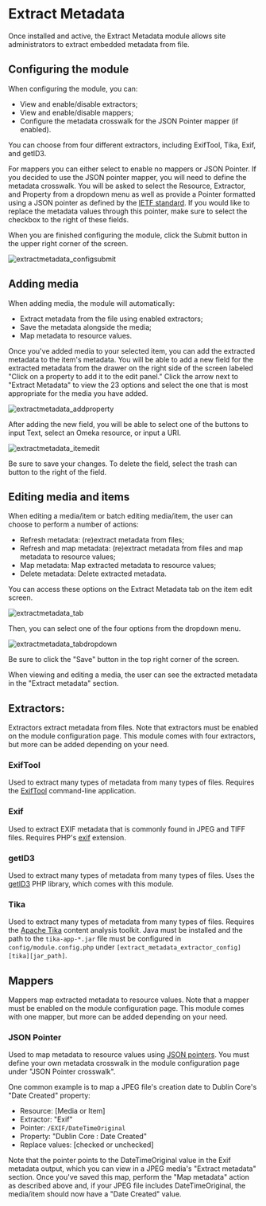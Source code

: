 # Extract Metadata

Once installed and active, the Extract Metadata module allows site administrators to extract embedded metadata from file. 

## Configuring the module

When configuring the module, you can:
+ View and enable/disable extractors;
+ View and enable/disable mappers;
+ Configure the metadata crosswalk for the JSON Pointer mapper (if enabled).
    
You can choose from four different extractors, including ExifTool, Tika, Exif, and getID3. 

For mappers you can either select to enable no mappers or JSON Pointer. If you decided to use the JSON pointer mapper, you will need to define the metadata crosswalk. You will be asked to select the Resource, Extractor, and Property from a dropdown menu as well as provide a Pointer formatted using a JSON pointer as defined by the [IETF standard](https://datatracker.ietf.org/doc/html/rfc6901). If you would like to replace the metadata values through this pointer, make sure to select the checkbox to the right of these fields.

When you are finished configuring the module, click the Submit button in the upper right corner of the screen.

![extractmetadata_configsubmit](https://user-images.githubusercontent.com/84726696/138010740-3a7c3697-25bb-4d66-8576-bfff71fdb60d.png)

## Adding media

When adding media, the module will automatically:
+ Extract metadata from the file using enabled extractors;
+ Save the metadata alongside the media;
+ Map metadata to resource values.

Once you've added media to your selected item, you can add the extracted metadata to the item's metadata. You will be able to add a new field for the extracted metadata from the drawer on the right side of the screen labeled "Click on a property to add it to the edit panel." Click the arrow next to "Extract Metadata" to view the 23 options and select the one that is most appropriate for the media you have added.

![extractmetadata_addproperty](https://user-images.githubusercontent.com/84726696/138015034-f386fd9a-67a7-45a2-acf3-c81f73fbb6f7.png)

After adding the new field, you will be able to select one of the buttons to input Text, select an Omeka resource, or input a URI.

![extractmetadata_itemedit](https://user-images.githubusercontent.com/84726696/138017344-9bcfc460-aefe-44c7-9668-5d6706fce2b3.png)

Be sure to save your changes. To delete the field, select the trash can button to the right of the field.

## Editing media and items

When editing a media/item or batch editing media/item, the user can choose to perform a number of actions:
+ Refresh metadata: (re)extract metadata from files;
+ Refresh and map metadata: (re)extract metadata from files and map metadata to resource values;
+ Map metadata: Map extracted metadata to resource values;
+ Delete metadata: Delete extracted metadata.

You can access these options on the Extract Metadata tab on the item edit screen.

![extractmetadata_tab](https://user-images.githubusercontent.com/84726696/138012187-20094e98-9913-4777-95f6-09571f27264c.png)

Then, you can select one of the four options from the dropdown menu.

![extractmetadata_tabdropdown](https://user-images.githubusercontent.com/84726696/138012355-dda4f40e-cae8-406b-a5b3-32b98bf695a0.png)

Be sure to click the "Save" button in the top right corner of the screen.

When viewing and editing a media, the user can see the extracted metadata in the "Extract metadata" section.

## Extractors:

Extractors extract metadata from files. Note that extractors must be enabled on
the module configuration page. This module comes with four extractors, but more
can be added depending on your need.

### ExifTool

Used to extract many types of metadata from many types of files. Requires the
[ExifTool](https://exiftool.org/) command-line application.

### Exif

Used to extract EXIF metadata that is commonly found in JPEG and TIFF files. Requires
PHP's [exif](https://www.php.net/manual/en/book.exif.php) extension.

### getID3

Used to extract many types of metadata from many types of files. Uses the
[getID3](https://github.com/JamesHeinrich/getID3) PHP library, which comes with
this module.

### Tika

Used to extract many types of metadata from many types of files. Requires the
[Apache Tika](https://tika.apache.org/) content analysis toolkit. Java must be installed
and the path to the `tika-app-*.jar` file must be configured in `config/module.config.php`
under `[extract_metadata_extractor_config][tika][jar_path]`.

## Mappers

Mappers map extracted metadata to resource values. Note that a mapper must be enabled
on the module configuration page. This module comes with one mapper, but more can
be added depending on your need.

### JSON Pointer

Used to map metadata to resource values using [JSON pointers](https://datatracker.ietf.org/doc/html/rfc6901).
You must define your own metadata crosswalk in the module configuration page under
"JSON Pointer crosswalk".

One common example is to map a JPEG file's creation date to Dublin Core's "Date
Created" property:

- Resource: [Media or Item]
- Extractor: "Exif"
- Pointer: `/EXIF/DateTimeOriginal`
- Property: "Dublin Core : Date Created"
- Replace values: [checked or unchecked]

Note that the pointer points to the DateTimeOriginal value in the Exif metadata
output, which you can view in a JPEG media's "Extract metadata" section. Once you've
saved this map, perform the "Map metadata" action as described above and, if your
JPEG file includes DateTimeOriginal, the media/item should now have a "Date Created"
value.

